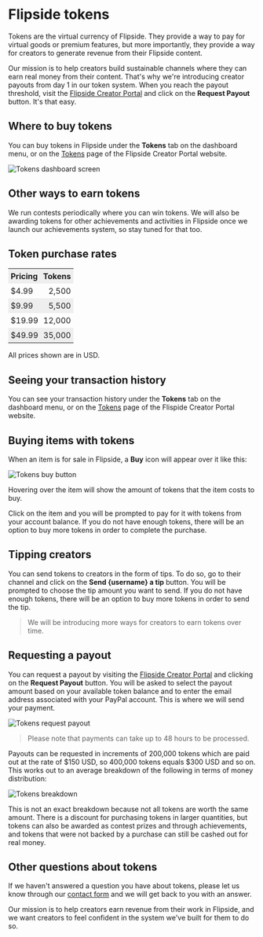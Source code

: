 # Flipside tokens

Tokens are the virtual currency of Flipside. They provide a way to pay for virtual goods or premium features, but more importantly, they provide a way for creators to generate revenue from their Flipside content.

Our mission is to help creators build sustainable channels where they can earn real money from their content. That's why we're introducing creator payouts from day 1 in our token system. When you reach the payout threshold, visit the [Flipside Creator Portal](/user) and click on the **Request Payout** button. It's that easy.

## Where to buy tokens

You can buy tokens in Flipside under the **Tokens** tab on the dashboard menu, or on the [Tokens](/tokens) page of the Flipside Creator Portal website.

![Tokens dashboard screen](https://flipside.nyc3.cdn.digitaloceanspaces.com/docs/screenshots/tokens_dashboard.jpg)

## Other ways to earn tokens

We run contests periodically where you can win tokens. We will also be awarding tokens for other achievements and activities in Flipside once we launch our achievements system, so stay tuned for that too.

## Token purchase rates

<table style="width: 200px">
	<tr style="background-color: #eee">
		<th style="text-align: left; padding: 5px">Pricing</th>
		<th style="text-align: right; padding: 5px">Tokens</th>
	</tr>
	<tr>
		<td style="text-align: left; padding: 5px">$4.99</td>
		<td style="text-align: right; padding: 5px">2,500</td>
	</tr>
	<tr style="background-color: #eee">
		<td style="text-align: left; padding: 5px">$9.99</td>
		<td style="text-align: right; padding: 5px">5,500</td>
	</tr>
	<tr>
		<td style="text-align: left; padding: 5px">$19.99</td>
		<td style="text-align: right; padding: 5px">12,000</td>
	</tr>
	<tr style="background-color: #eee">
		<td style="text-align: left; padding: 5px">$49.99</td>
		<td style="text-align: right; padding: 5px">35,000</td>
	</tr>
</table>

All prices shown are in USD.

## Seeing your transaction history

You can see your transaction history under the **Tokens** tab on the dashboard menu, or on the [Tokens](/tokens) page of the Flispide Creator Portal website.

## Buying items with tokens

When an item is for sale in Flipside, a **Buy** icon will appear over it like this:

![Tokens buy button](https://flipside.nyc3.cdn.digitaloceanspaces.com/docs/screenshots/tokens_buy_button.jpg)

Hovering over the item will show the amount of tokens that the item costs to buy.

Click on the item and you will be prompted to pay for it with tokens from your account balance. If you do not have enough tokens, there will be an option to buy more tokens in order to complete the purchase.

## Tipping creators

You can send tokens to creators in the form of tips. To do so, go to their channel and click on the **Send {username} a tip** button. You will be prompted to choose the tip amount you want to send. If you do not have enough tokens, there will be an option to buy more tokens in order to send the tip.

> We will be introducing more ways for creators to earn tokens over time.

## Requesting a payout

You can request a payout by visiting the [Flipside Creator Portal](/user) and clicking on the **Request Payout** button. You will be asked to select the payout amount based on your available token balance and to enter the email address associated with your PayPal account. This is where we will send your payment.

![Tokens request payout](https://flipside.nyc3.cdn.digitaloceanspaces.com/docs/screenshots/tokens_request_payout.png)

> Please note that payments can take up to 48 hours to be processed.

Payouts can be requested in increments of 200,000 tokens which are paid out at the rate of $150 USD, so 400,000 tokens equals $300 USD and so on. This works out to an average breakdown of the following in terms of money distribution:

![Tokens breakdown](https://flipside.nyc3.cdn.digitaloceanspaces.com/docs/screenshots/token_payout_breakdown.png)

This is not an exact breakdown because not all tokens are worth the same amount. There is a discount for purchasing tokens in larger quantities, but tokens can also be awarded as contest prizes and through achievements, and tokens that were not backed by a purchase can still be cashed out for real money.

## Other questions about tokens

If we haven't answered a question you have about tokens, please let us know through our [contact form](/contact) and we will get back to you with an answer.

Our mission is to help creators earn revenue from their work in Flipside, and we want creators to feel confident in the system we've built for them to do so.
